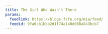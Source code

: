 ```yaml
---
title: The Girl Who Wasn't There
params:
  feedlink: https://blogs.fsfe.org/mia/feed/
  feedid: 9fa6cb1bbb2d1f74a140d088a843bcb7
---
```

